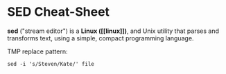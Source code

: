 # SED Cheat-Sheet
**sed** ("stream editor") is a **Linux ([[linux]])**, and Unix utility that parses and transforms text, using a simple, compact programming language.

TMP
replace pattern: 
```
sed -i 's/Steven/Kate/' file
```